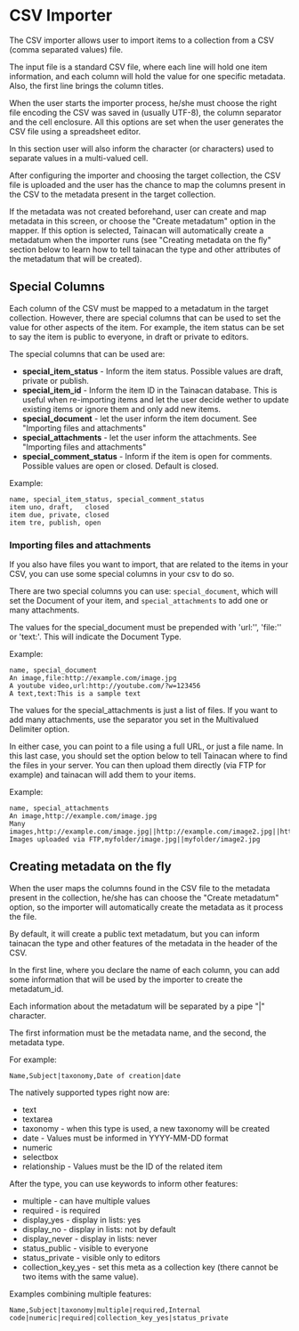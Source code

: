 # CSV Importer

The CSV importer allows user to import items to a collection from a CSV (comma separated values) file.

The input file is a standard CSV file, where each line will hold one item information, and each column will hold the value for one specific metadata. Also, the first line brings the column titles.

When the user starts the importer process, he/she must choose the right file encoding the CSV was saved in (usually UTF-8), the column separator and the cell enclosure. All this options are set when the user generates the CSV file using a spreadsheet editor.

In this section user will also inform the character (or characters) used to separate values in a multi-valued cell.

After configuring the importer and choosing the target collection, the CSV file is uploaded and the user has the chance to map the columns present in the CSV to the metadata present in the target collection.

If the metadata was not created beforehand, user can create and map metadata in this screen, or choose the "Create metadatum" option in the mapper. If this option is selected, Tainacan will automatically create a metadatum when the importer runs (see "Creating metadata on the fly" section below to learn how to tell tainacan the type and other attributes of the metadatum that will be created).


## Special Columns

Each column of the CSV must be mapped to a metadatum in the target collection. However, there are special columns that can be used to set the value for other aspects of the item. For example, the item status can be set to say the item is public to everyone, in draft or private to editors.

The special columns that can be used are:

* **special_item_status** - Inform the item status. Possible values are draft, private or publish.
* **special_item_id** - Inform the item ID in the Tainacan database. This is useful when re-importing items and let the user decide wether to update existing items or ignore them and only add new items.
* **special_document** - let the user inform the item document. See "Importing files and attachments"
* **special_attachments** - let the user inform the attachments. See "Importing files and attachments"
* **special_comment_status** - Inform if the item is open for comments. Possible values are open or closed. Default is closed.

Example:

```
name, special_item_status, special_comment_status
item uno, draft,   closed
item due, private, closed
item tre, publish, open
```

### Importing files and attachments

If you also have files you want to import, that are related to the items in your CSV, you can use some special columns in your csv to do so.

There are two special columns you can use: `special_document`, which will set the Document of your item, and `special_attachments` to add one or many attachments.

The values for the special_document must be prepended with 'url:'', 'file:'' or 'text:'. This will indicate the Document Type.

Example:

```
name, special_document
An image,file:http://example.com/image.jpg
A youtube video,url:http://youtube.com/?w=123456
A text,text:This is a sample text
```

The values for the special_attachments is just a list of files. If you want to add many attachments, use the separator you set in the Multivalued Delimiter option.

In either case, you can point to a file using a full URL, or just a file name. In this last case, you should set the option below to tell Tainacan where to find the files in your server. You can then upload them directly (via FTP for example) and tainacan will add them to your items.

Example:

```
name, special_attachments
An image,http://example.com/image.jpg
Many images,http://example.com/image.jpg||http://example.com/image2.jpg||http://example.com/image3.jpg
Images uploaded via FTP,myfolder/image.jpg||myfolder/image2.jpg
```


## Creating metadata on the fly

When the user maps the columns found in the CSV file to the metadata present in the collection, he/she has can choose the "Create metadatum" option, so the importer will automatically create the metadata as it process the file.

By default, it will create a public text metadatum, but you can inform tainacan the type and other features of the metadata in the header of the CSV.

In the first line, where you declare the name of each column, you can add some information that will be used by the importer to create the metadatum_id.

Each information about the metadatum will be separated by a pipe "|" character. 

The first information must be the metadata name, and the second, the metadata type.

For example:

```
Name,Subject|taxonomy,Date of creation|date
```

The natively supported types right now are:

* text
* textarea
* taxonomy - when this type is used, a new taxonomy will be created
* date - Values must be informed in YYYY-MM-DD format 
* numeric
* selectbox
* relationship - Values must be the ID of the related item

After the type, you can use keywords to inform other features:

* multiple - can have multiple values 
* required - is required
* display_yes - display in lists: yes 
* display_no - display in lists: not by default 
* display_never - display in lists: never 
* status_public - visible to everyone
* status_private - visible only to editors 
* collection_key_yes - set this meta as a collection key (there cannot be two items with the same value).

Examples combining multiple features:

```
Name,Subject|taxonomy|multiple|required,Internal code|numeric|required|collection_key_yes|status_private
```

